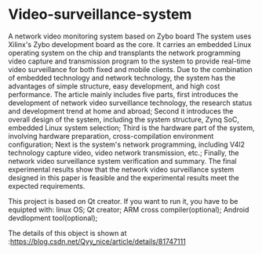 # Video-surveillance-system
A network video monitoring system based on Zybo board
The system uses Xilinx's Zybo development board as the core. It carries an embedded Linux operating system on the chip and transplants the network programming video capture and transmission program to the system to provide real-time video surveillance for both fixed and mobile clients. Due to the combination of embedded technology and network technology, the system has the advantages of simple structure, easy development, and high cost performance.
The article mainly includes five parts, first introduces the development of network video surveillance technology, the research status and development trend at home and abroad; Second it introduces the overall design of the system, including the system structure, Zynq SoC, embedded Linux system selection; Third is the hardware part of the system, involving hardware preparation, cross-compilation environment configuration; Next is the system's network programming, including V4l2 technology capture video, video network transmission, etc.; Finally, the network video surveillance system verification and summary. The final experimental results show that the network video surveillance system designed in this paper is feasible and the experimental results meet the expected requirements.

This project is based on Qt creator. If you want to run it, you have to be equipted with:
linux OS;
Qt creator;
ARM cross compiler(optional);
Android devdlopment tool(optional);

The details of this object is shown at :https://blog.csdn.net/Qyy_nice/article/details/81747111
